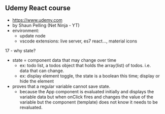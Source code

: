 ## Udemy React course
  - https://www.udemy.com
  - by Shaun Pelling (Net Ninja - YT)
  - environment:
    - update node
    - vscode extensions: live server, es7 react..., material icons

17 - why state?
  - state = component data that may change over time
    - ex: todo list, a todos object that holds the array(list) of todos. i.e. data that can change.
    - ex: display element toggle, the state is a boolean this time; display or hide the element
  - proves that a regular variable cannot save state.
    - because the App component is evaluated initially and displays the variable data but when onClick fires and changes the value of the variable but the component (template) does not know it needs to be revaluated.
